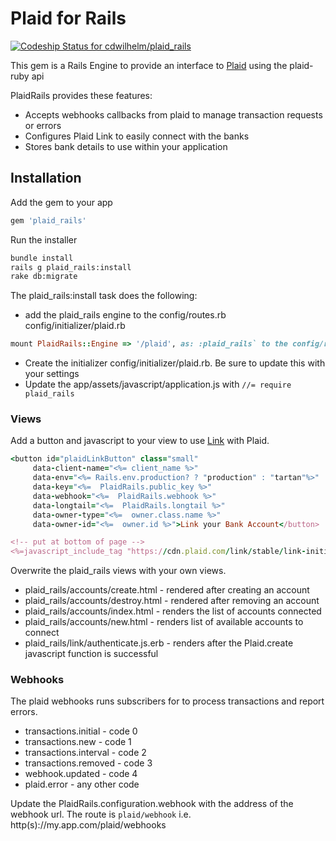 # Plaid for Rails

[ ![Codeship Status for cdwilhelm/plaid_rails](https://codeship.com/projects/0ffcd970-b638-0133-0560-5ef9b905983d/status?branch=master)](https://codeship.com/projects/134308)

This gem is a Rails Engine to provide an interface to [Plaid](http://plaid.com) using the plaid-ruby api

PlaidRails provides these features:

* Accepts webhooks callbacks from plaid to manage transaction requests or errors
* Configures Plaid Link to easily connect with the banks
* Stores bank details to use within your application

## Installation

Add the gem to your app

```ruby
gem 'plaid_rails'
```

Run the installer
```bash
bundle install
rails g plaid_rails:install
rake db:migrate
```

The plaid_rails:install task does the following:

* add the plaid_rails engine to the config/routes.rb 
config/initializer/plaid.rb
```ruby
mount PlaidRails::Engine => '/plaid', as: :plaid_rails` to the config/routes.rb
```
* Create the initializer config/initializer/plaid.rb.  Be sure to update this with your settings
* Update the app/assets/javascript/application.js with `//= require plaid_rails`


### Views

Add a button and javascript to your view to use [Link](https://plaid.com/docs/#link) with Plaid.

```ruby
<button id="plaidLinkButton" class="small"
     data-client-name="<%= client_name %>"
     data-env="<%= Rails.env.production? ? "production" : "tartan"%>"
     data-key="<%=  PlaidRails.public_key %>"
     data-webhook="<%=  PlaidRails.webhook %>"
     data-longtail="<%=  PlaidRails.longtail %>"
     data-owner-type="<%=  owner.class.name %>"
     data-owner-id="<%=  owner.id %>">Link your Bank Account</button>

<!-- put at bottom of page -->
<%=javascript_include_tag "https://cdn.plaid.com/link/stable/link-initialize.js" %>
```

Overwrite the plaid_rails views with your own views.
* plaid_rails/accounts/create.html - rendered after creating an account
* plaid_rails/accounts/destroy.html - rendered after removing an account
* plaid_rails/accounts/index.html - renders the list of accounts connected
* plaid_rails/accounts/new.html - renders list of available accounts to connect
* plaid_rails/link/authenticate.js.erb - renders after the Plaid.create javascript function is successful

### Webhooks
The plaid webhooks runs subscribers for to process transactions and report errors.  

* transactions.initial - code 0
* transactions.new - code 1
* transactions.interval - code 2
* transactions.removed - code 3
* webhook.updated - code 4
* plaid.error - any other code

Update the PlaidRails.configuration.webhook with  the address of the webhook url.  The route is `plaid/webhook`
i.e. http(s)://my.app.com/plaid/webhooks 
